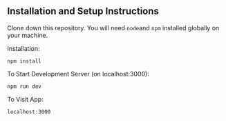 ## Installation and Setup Instructions

Clone down this repository. You will need `node`and `npm` installed globally on your machine.

Installation:

`npm install`

To Start Development Server (on localhost:3000):

`npm run dev`

To Visit App:

`localhost:3000`
